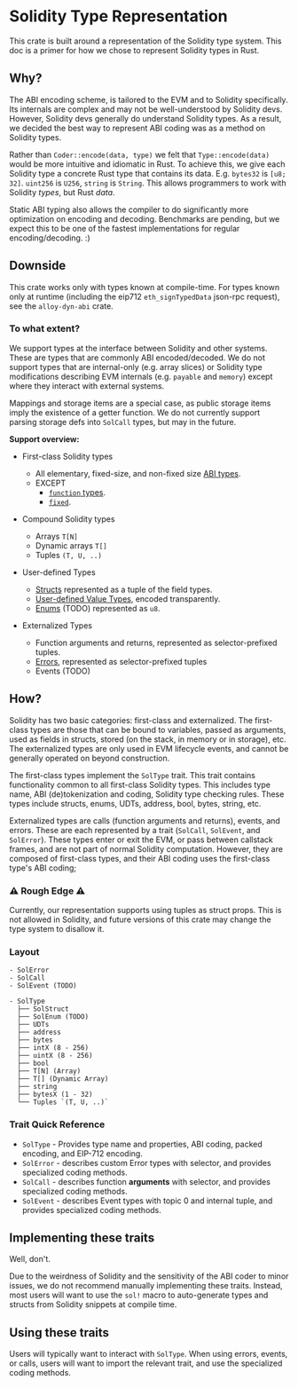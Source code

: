 # Solidity Type Representation

This crate is built around a representation of the Solidity type system. This doc is a primer for how we chose to represent Solidity types in Rust.

## Why?

The ABI encoding scheme, is tailored to the EVM and to Solidity specifically.
Its internals are complex and may not be well-understood by Solidity devs.
However, Solidity devs generally do understand Solidity types. As a result, we
decided the best way to represent ABI coding was as a method on Solidity types.

Rather than `Coder::encode(data, type)` we felt that `Type::encode(data)` would
be more intuitive and idiomatic in Rust. To achieve this, we give each Solidity
type a concrete Rust type that contains its data. E.g. `bytes32` is `[u8; 32]`.
`uint256` is `U256`, `string` is `String`. This allows programmers to work with
Solidity _types_, but Rust _data_.

Static ABI typing also allows the compiler to do significantly more
optimization on encoding and decoding. Benchmarks are pending, but we expect
this to be one of the fastest implementations for regular encoding/decoding. :)

## Downside

This crate works only with types known at compile-time. For types known only at
runtime (including the eip712 `eth_signTypedData` json-rpc request), see the
`alloy-dyn-abi` crate.

### To what extent?

We support types at the interface between Solidity and other systems. These are
types that are commonly ABI encoded/decoded. We do not support types that are
internal-only (e.g. array slices) or Solidity type modifications describing EVM
internals (e.g. `payable` and `memory`) except where they interact with
external systems.

Mappings and storage items are a special case, as public storage items imply
the existence of a getter function. We do not currently support parsing storage
defs into `SolCall` types, but may in the future.

**Support overview:**

- First-class Solidity types

  - All elementary, fixed-size, and non-fixed size
    [ABI types](https://docs.soliditylang.org/en/latest/abi-spec.html#types).
  - EXCEPT
    - [`function` types](https://docs.soliditylang.org/en/latest/types.html#function-types).
    - [`fixed`](https://docs.soliditylang.org/en/latest/types.html#fixed-point-numbers).

- Compound Solidity types

  - Arrays `T[N]`
  - Dynamic arrays `T[]`
  - Tuples `(T, U, ..)`

- User-defined Types

    - [Structs](https://solidity-by-example.org/structs/) represented as a tuple
        of the field types.
    - [User-defined Value Types](https://blog.soliditylang.org/2021/09/27/user-defined-value-types/), encoded transparently.
    - [Enums](https://docs.soliditylang.org/en/latest/types.html#enums) (TODO)
        represented as `u8`.

- Externalized Types
    - Function arguments and returns, represented as selector-prefixed tuples.
    - [Errors](https://blog.soliditylang.org/2021/04/21/custom-errors/),
        represented as selector-prefixed tuples
    - Events (TODO)

## How?

Solidity has two basic categories: first-class and externalized. The
first-class types are those that can be bound to variables, passed as
arguments, used as fields in structs, stored (on the stack, in memory or in
storage), etc. The externalized types are only used in EVM lifecycle events,
and cannot be generally operated on beyond construction.

The first-class types implement the `SolType` trait. This trait contains
functionality common to all first-class Solidity types. This includes type
name, ABI (de)tokenization and coding, Solidity type checking rules. These
types include structs, enums, UDTs, address, bool, bytes, string, etc.

Externalized types are calls (function arguments and returns), events, and
errors. These are each represented by a trait (`SolCall`, `SolEvent`, and
`SolError`). These types enter or exit the EVM, or pass between callstack
frames, and are not part of normal Solidity computation. However, they are
composed of first-class types, and their ABI coding uses the first-class type's
ABI coding;

### ⚠️ Rough Edge ⚠️

Currently, our representation supports using tuples as struct props. This is
not allowed in Solidity, and future versions of this crate may change the type
system to disallow it.

### Layout

```
- SolError
- SolCall
- SolEvent (TODO)

- SolType
  ├── SolStruct
  ├── SolEnum (TODO)
  ├── UDTs
  ├── address
  ├── bytes
  ├── intX (8 - 256)
  ├── uintX (8 - 256)
  ├── bool
  ├── T[N] (Array)
  ├── T[] (Dynamic Array)
  ├── string
  ├── bytesX (1 - 32)
  └── Tuples `(T, U, ..)`
```

### Trait Quick Reference

- `SolType` - Provides type name and properties, ABI coding, packed encoding,
  and EIP-712 encoding.
- `SolError` - describes custom Error types with selector, and provides
  specialized coding methods.
- `SolCall` - describes function **arguments** with selector, and provides
  specialized coding methods.
- `SolEvent` - describes Event types with topic 0 and internal tuple, and
  provides specialized coding methods.

## Implementing these traits

Well, don't.

Due to the weirdness of Solidity and the sensitivity of the ABI coder to minor
issues, we do not recommend manually implementing these traits. Instead, most
users will want to use the `sol!` macro to auto-generate types and structs from
Solidity snippets at compile time.

## Using these traits

Users will typically want to interact with `SolType`. When using errors,
events, or calls, users will want to import the relevant trait, and use the
specialized coding methods.
